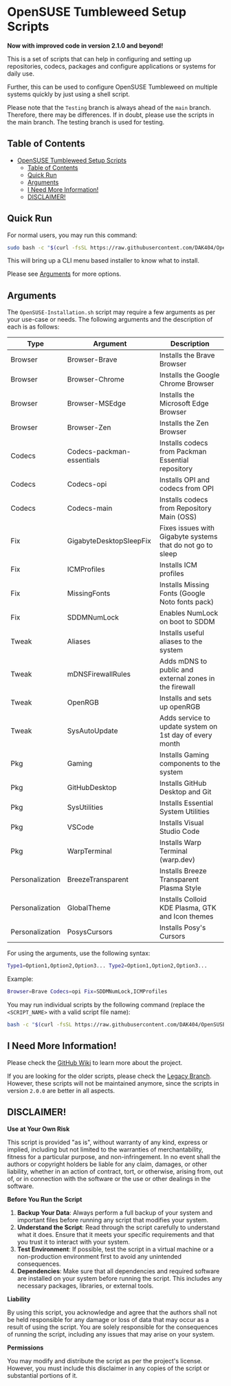 # OpenSUSE Tumbleweed Setup Scripts

**Now with improved code in version 2.1.0 and beyond!**

This is a set of scripts that can help in configuring and setting up repositories, codecs, packages and configure applications or systems for daily use.

Further, this can be used to configure OpenSUSE Tumbleweed on multiple systems quickly by just using a shell script.

Please note that the `Testing` branch is always ahead of the `main` branch. Therefore, there may be differences. If in doubt, please use the scripts in the main branch. The testing branch is used for testing.

## Table of Contents

- [OpenSUSE Tumbleweed Setup Scripts](#opensuse-tumbleweed-setup-scripts)
  - [Table of Contents](#table-of-contents)
  - [Quick Run](#quick-run)
  - [Arguments](#arguments)
  - [I Need More Information!](#i-need-more-information)
  - [DISCLAIMER!](#disclaimer)

## Quick Run

For normal users, you may run this command:

```bash
sudo bash -c "$(curl -fsSL https://raw.githubusercontent.com/DAK404/OpenSUSE-Setup-Scripts/main/OpenSUSE_Installation.sh)"
```

This will bring up a CLI menu based installer to know what to install.

Please see [Arguments](README.MD#arguments) for more options.

## Arguments

The `OpenSUSE-Installation.sh` script may require a few arguments as per your use-case or needs. The following arguments and the description of each is as follows:

| Type            | Argument                  | Description                                                |
| --------------- | ------------------------- | ---------------------------------------------------------- |
| Browser         | Browser-Brave             | Installs the Brave Browser                                 |
| Browser         | Browser-Chrome            | Installs the Google Chrome Browser                         |
| Browser         | Browser-MSEdge            | Installs the Microsoft Edge Browser                        |
| Browser         | Browser-Zen               | Installs the Zen Browser                                   |
| Codecs          | Codecs-packman-essentials | Installs codecs from Packman Essential repository          |
| Codecs          | Codecs-opi                | Installs OPI and codecs from OPI                           |
| Codecs          | Codecs-main               | Installs codecs from Repository Main (OSS)                 |
| Fix             | GigabyteDesktopSleepFix   | Fixes issues with Gigabyte systems that do not go to sleep |
| Fix             | ICMProfiles               | Installs ICM profiles                                      |
| Fix             | MissingFonts              | Installs Missing Fonts (Google Noto fonts pack)            |
| Fix             | SDDMNumLock               | Enables NumLock on boot to SDDM                            |
| Tweak           | Aliases                   | Installs useful aliases to the system                      |
| Tweak           | mDNSFirewallRules         | Adds mDNS to public and external zones in the firewall     |
| Tweak           | OpenRGB                   | Installs and sets up openRGB                               |
| Tweak           | SysAutoUpdate             | Adds service to update system on 1st day of every month    |
| Pkg             | Gaming                    | Installs Gaming components to the system                   |
| Pkg             | GitHubDesktop             | Installs GitHub Desktop and Git                            |
| Pkg             | SysUtilities              | Installs Essential System Utilities                        |
| Pkg             | VSCode                    | Installs Visual Studio Code                                |
| Pkg             | WarpTerminal              | Installs Warp Terminal (warp.dev)                          |
| Personalization | BreezeTransparent         | Installs Breeze Transparent Plasma Style                   |
| Personalization | GlobalTheme               | Installs Colloid KDE Plasma, GTK and Icon themes           |
| Personalization | PosysCursors              | Installs Posy's Cursors                                    |


For using the arguments, use the following syntax:

```bash
Type1=Option1,Option2,Option3... Type2=Option1,Option2,Option3...
```
Example:

```bash
Browser=Brave Codecs=opi Fix=SDDMNumLock,ICMProfiles
```

You may run individual scripts by the following command (replace the `<SCRIPT_NAME>` with a valid script file name):

```bash
bash -c "$(curl -fsSL https://raw.githubusercontent.com/DAK404/OpenSUSE-Setup-Scripts/main/<SCRIPT_NAME>.sh)"
```

## I Need More Information!

Please check the [GitHub Wiki](https://github.com/DAK404/OpenSUSE-Setup-Scripts/wiki) to learn more about the project.

If you are looking for the older scripts, please check the [Legacy Branch](https://github.com/DAK404/OpenSUSE-Setup-Scripts/tree/Legacy). However, these scripts will not be maintained anymore, since the scripts in version `2.0.0` are better in all aspects.

## DISCLAIMER!

**Use at Your Own Risk**

This script is provided "as is", without warranty of any kind, express or implied, including but not limited to the warranties of merchantability, fitness for a particular purpose, and non-infringement. In no event shall the authors or copyright holders be liable for any claim, damages, or other liability, whether in an action of contract, tort, or otherwise, arising from, out of, or in connection with the software or the use or other dealings in the software.

**Before You Run the Script**

1. **Backup Your Data**: Always perform a full backup of your system and important files before running any script that modifies your system.
2. **Understand the Script**: Read through the script carefully to understand what it does. Ensure that it meets your specific requirements and that you trust it to interact with your system.
3. **Test Environment**: If possible, test the script in a virtual machine or a non-production environment first to avoid any unintended consequences.
4. **Dependencies**: Make sure that all dependencies and required software are installed on your system before running the script. This includes any necessary packages, libraries, or external tools.

**Liability**

By using this script, you acknowledge and agree that the authors shall not be held responsible for any damage or loss of data that may occur as a result of using the script. You are solely responsible for the consequences of running the script, including any issues that may arise on your system.

**Permissions**

You may modify and distribute the script as per the project's license. However, you must include this disclaimer in any copies of the script or substantial portions of it.
